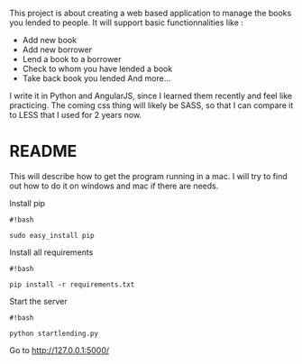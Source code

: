 This project is about creating a web based application to manage the books you lended to people.
It will support basic functionnalities like :
- Add new book
- Add new borrower
- Lend a book to a borrower
- Check to whom you have lended a book
- Take back book you lended
And more...

I write it in Python and AngularJS, since I learned them recently and feel like practicing. The coming css thing will likely be SASS, so that I can compare it to LESS that I used for 2 years now.

# README #

This will describe how to get the program running in a mac. I will try to find out how to do it on windows and mac if there are needs.

Install pip

```
#!bash

sudo easy_install pip
```

Install all requirements

```
#!bash

pip install -r requirements.txt
```

Start the server

```
#!bash

python startlending.py
```

Go to http://127.0.0.1:5000/
